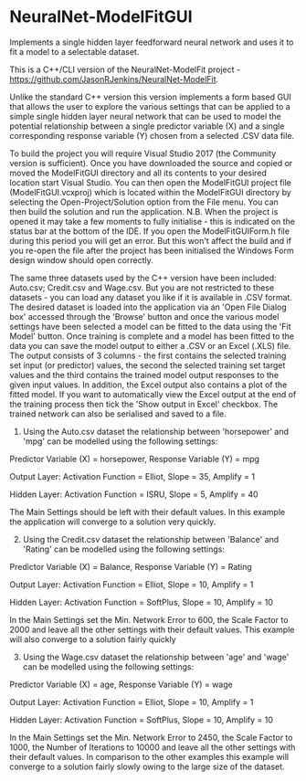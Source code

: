 # NeuralNet-ModelFitGUI
Implements a single hidden layer feedforward neural network and uses it to fit a model to a selectable dataset.

This is a C++/CLI version of the NeuralNet-ModelFit project - https://github.com/JasonRJenkins/NeuralNet-ModelFit.

Unlike the standard C++ version this version implements a form based GUI that allows the user to explore the various settings that can be applied to a simple single hidden layer neural network that can be used to model the potential relationship between a single predictor variable (X) and a single corresponding response variable (Y) chosen from a selected .CSV data file.

To build the project you will require Visual Studio 2017 (the Community version is sufficient).  Once you have downloaded the source and copied or moved the ModelFitGUI directory and all its contents to your desired location start Visual Studio. You can then open the ModelFitGUI project file (ModelFitGUI.vcxproj) which is located within the ModelFitGUI directory by selecting the Open-Project/Solution option from the File menu. You can then build the solution and run the application. N.B. When the project is opened it may take a few moments to fully initialise - this is indicated on the status bar at the bottom of the IDE. If you open the ModelFitGUIForm.h file during this period you will get an error. But this won't affect the build and if you re-open the file after the project has been initialised the Windows Form design window should open correctly.

The same three datasets used by the C++ version have been included: Auto.csv; Credit.csv and Wage.csv. But you are not restricted to these datasets - you can load any dataset you like if it is available in .CSV format. The desired dataset is loaded into the application via an 'Open File Dialog box' accessed through the 'Browse' button and once the various model settings have been selected a model can be fitted to the data using the 'Fit Model' button.  Once training is complete and a model has been fitted to the data you can save the model output to either a .CSV or an Excel (.XLS) file. The output consists of 3 columns - the first contains the selected training set input (or predictor) values, the second the selected training set target values and the third contains the trained model output responses to the given input values. In addition, the Excel output also contains a plot of the fitted model. If you want to automatically view the Excel output at the end of the training process then tick the 'Show output in Excel' checkbox. The trained network can also be serialised and saved to a file.

1) Using the Auto.csv dataset the relationship between 'horsepower' and 'mpg' can be modelled using the following settings:

Predictor Variable (X) = horsepower, Response Variable (Y) = mpg

Output Layer: Activation Function = Elliot, Slope = 35, Amplify = 1

Hidden Layer: Activation Function = ISRU, Slope = 5, Amplify = 40

The Main Settings should be left with their default values. In this example the application will converge to a solution very quickly.

2) Using the Credit.csv dataset the relationship between 'Balance' and 'Rating' can be modelled using the following settings:

Predictor Variable (X) = Balance, Response Variable (Y) = Rating

Output Layer: Activation Function = Elliot, Slope = 10, Amplify = 1

Hidden Layer: Activation Function = SoftPlus, Slope = 10, Amplify = 10

In the Main Settings set the Min. Network Error to 600, the Scale Factor to 2000 and leave all the other settings with their default values. This example will also converge to a solution fairly quickly

3) Using the Wage.csv dataset the relationship between 'age' and 'wage' can be modelled using the following settings:

Predictor Variable (X) = age, Response Variable (Y) = wage

Output Layer: Activation Function = Elliot, Slope = 10, Amplify = 1

Hidden Layer: Activation Function = SoftPlus, Slope = 10, Amplify = 10

In the Main Settings set the Min. Network Error to 2450, the Scale Factor to 1000, the Number of Iterations to 10000 and leave all the other settings with their default values. In comparison to the other examples this example will converge to a solution fairly slowly owing to the large size of the dataset.
